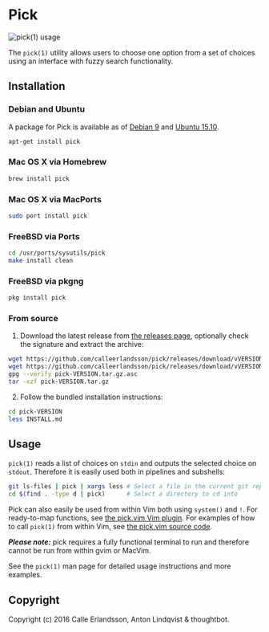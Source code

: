 # Pick

![pick(1) usage](screencast.gif)

The `pick(1)` utility allows users to choose one option from a set of choices
using an interface with fuzzy search functionality.

## Installation

### Debian and Ubuntu

A package for Pick is available as of [Debian 9] and [Ubuntu 15.10].

```sh
apt-get install pick
```

### Mac OS X via Homebrew

```sh
brew install pick
```

### Mac OS X via MacPorts

```sh
sudo port install pick
```

### FreeBSD via Ports

```sh
cd /usr/ports/sysutils/pick
make install clean
```

### FreeBSD via pkgng

```sh
pkg install pick
```

### From source

1. Download the latest release from [the releases page], optionally check the
   signature and extract the archive:

```sh
wget https://github.com/calleerlandsson/pick/releases/download/vVERSION/pick-VERSION.tar.gz
wget https://github.com/calleerlandsson/pick/releases/download/vVERSION/pick-VERSION.tar.gz.asc
gpg --verify pick-VERSION.tar.gz.asc
tar -xzf pick-VERSION.tar.gz
```

2. Follow the bundled installation instructions:

```sh
cd pick-VERSION
less INSTALL.md
```

[Debian 9]: https://packages.debian.org/stretch/pick
[Ubuntu 15.10]: http://packages.ubuntu.com/wily/pick
[the releases page]: https://github.com/calleerlandsson/pick/releases/

## Usage

`pick(1)` reads a list of choices on `stdin` and outputs the selected choice on
`stdout`. Therefore it is easily used both in pipelines and subshells:

```sh
git ls-files | pick | xargs less # Select a file in the current git repository to view in less
cd $(find . -type d | pick)      # Select a directory to cd into
```

Pick can also easily be used from within Vim both using `system()` and `!`. For
ready-to-map functions, see [the pick.vim Vim plugin]. For examples of how to
call `pick(1)` from within Vim, see [the pick.vim source code].

***Please note:*** pick requires a fully functional terminal to run and
therefore cannot be run from within gvim or MacVim.

See the `pick(1)` man page for detailed usage instructions and more examples.

[the pick.vim Vim plugin]: https://github.com/calleerlandsson/pick.vim/
[the pick.vim source code]: https://github.com/calleerlandsson/pick.vim/blob/master/plugin/pick.vim

## Copyright

Copyright (c) 2016 Calle Erlandsson, Anton Lindqvist & thoughtbot.

